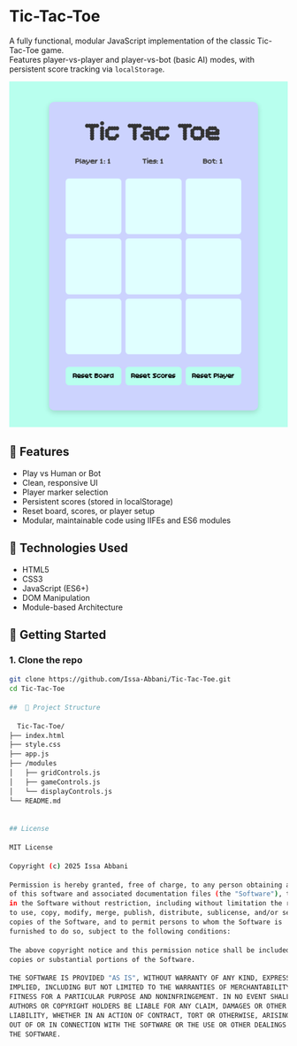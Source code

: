 # Tic-Tac-Toe

A fully functional, modular JavaScript implementation of the classic Tic-Tac-Toe game.  
Features player-vs-player and player-vs-bot (basic AI) modes, with persistent score tracking via `localStorage`.

![screenshot](./assets/Tic-Tac-Toe.png) <!-- Optional: Add a real screenshot in /assets folder -->

## 🎯 Features

- Play vs Human or Bot
- Clean, responsive UI
- Player marker selection
- Persistent scores (stored in localStorage)
- Reset board, scores, or player setup
- Modular, maintainable code using IIFEs and ES6 modules

## 🧠 Technologies Used

- HTML5
- CSS3
- JavaScript (ES6+)
- DOM Manipulation
- Module-based Architecture

## 🚀 Getting Started

### 1. Clone the repo

```bash
git clone https://github.com/Issa-Abbani/Tic-Tac-Toe.git
cd Tic-Tac-Toe

##  📁 Project Structure

  Tic-Tac-Toe/
├── index.html
├── style.css
├── app.js
├── /modules
│   ├── gridControls.js
│   ├── gameControls.js
│   └── displayControls.js
└── README.md


## License

MIT License

Copyright (c) 2025 Issa Abbani

Permission is hereby granted, free of charge, to any person obtaining a copy
of this software and associated documentation files (the "Software"), to deal
in the Software without restriction, including without limitation the rights
to use, copy, modify, merge, publish, distribute, sublicense, and/or sell
copies of the Software, and to permit persons to whom the Software is
furnished to do so, subject to the following conditions:

The above copyright notice and this permission notice shall be included in all
copies or substantial portions of the Software.

THE SOFTWARE IS PROVIDED "AS IS", WITHOUT WARRANTY OF ANY KIND, EXPRESS OR
IMPLIED, INCLUDING BUT NOT LIMITED TO THE WARRANTIES OF MERCHANTABILITY,
FITNESS FOR A PARTICULAR PURPOSE AND NONINFRINGEMENT. IN NO EVENT SHALL THE
AUTHORS OR COPYRIGHT HOLDERS BE LIABLE FOR ANY CLAIM, DAMAGES OR OTHER
LIABILITY, WHETHER IN AN ACTION OF CONTRACT, TORT OR OTHERWISE, ARISING FROM,
OUT OF OR IN CONNECTION WITH THE SOFTWARE OR THE USE OR OTHER DEALINGS IN
THE SOFTWARE.
